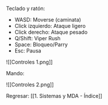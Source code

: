 
Teclado y ratón:

- WASD: Moverse (caminata)
- Click izquierdo: Ataque ligero
- Click derecho: Ataque pesado
- Q/Shift: Viper Rush
- Space: Bloqueo/Parry
- Esc: Pausa

![[Controles 1.png]]

Mando:

![[Controles 2.png]]


Regresar: [[1. Sistemas y MDA - Índice]]